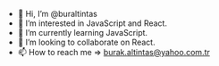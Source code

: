 - 👋 Hi, I’m @buraltintas
- 👀 I’m interested in JavaScript and React.
- 🌱 I’m currently learning JavaScript.
- 💞️ I’m looking to collaborate on React.
- 📫 How to reach me => burak.altintas@yahoo.com.tr

<!---
diatomicbomb/diatomicbomb is a ✨ special ✨ repository because its `README.md` (this file) appears on your GitHub profile.
You can click the Preview link to take a look at your changes.
--->
